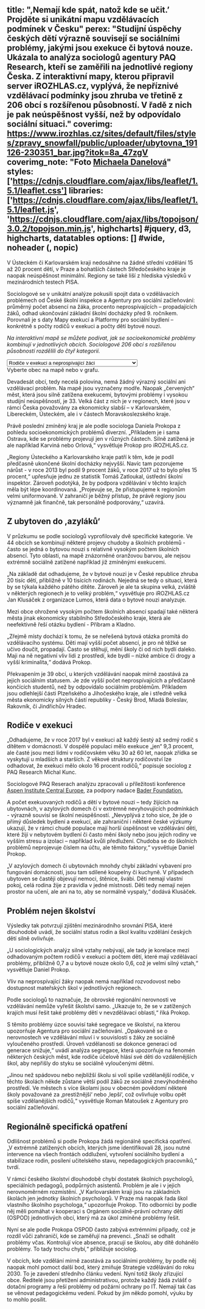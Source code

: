 title: ",Nemají kde spát, natož kde se učit.’ Projděte si unikátní mapu vzdělávacích podmínek v Česku"
perex: "Studijní úspěchy českých dětí výrazně souvisejí se sociálními problémy, jakými jsou exekuce či bytová nouze. Ukázala to analýza sociologů agentury PAQ Research, kteří se zaměřili na jednotlivé regiony Česka. Z interaktivní mapy, kterou připravil server iROZHLAS.cz, vyplývá, že nepříznivé vzdělávací podmínky jsou zhruba ve třetině z 206 obcí s rozšířenou působností. V řadě z nich je pak neúspěšnost vyšší, než by odpovídalo sociální situaci."
coverimg: https://www.irozhlas.cz/sites/default/files/styles/zpravy_snowfall/public/uploader/ubytovna_191126-230351_bar.jpg?itok=8a_47zgV
coverimg_note: "Foto <a href='https://www.irozhlas.cz/michaela-danelova-5270376'>Michaela Danelová</a>"
styles: ['https://cdnjs.cloudflare.com/ajax/libs/leaflet/1.5.1/leaflet.css']
libraries: ['https://cdnjs.cloudflare.com/ajax/libs/leaflet/1.5.1/leaflet.js', 'https://cdnjs.cloudflare.com/ajax/libs/topojson/3.0.2/topojson.min.js', highcharts] #jquery, d3, highcharts, datatables
options: [] #wide, noheader (, nopic)
---
V Ústeckém či Karlovarském kraji nedosáhne na žádné střední vzdělání 15 až 20 procent dětí, v Praze a bohatších částech Středočeského kraje je naopak neúspěšnost minimální. Regiony se také liší z hlediska výsledků v mezinárodních testech PISA.

Sociologové se v unikátní analýze pokusili spojit data o vzdělávacích problémech od České školní inspekce a Agentury pro sociální začleňování: průměrný počet absencí na žáka, procento neprospívajících – propadajících žáků, odhad ukončování základní školní docházky před 9. ročníkem. Porovnali je s daty Mapy exekucí a Platformy pro sociální bydlení – konkrétně s počty rodičů v exekuci a počty dětí bytové nouzi.

_Na interaktivní mapě se můžete podívat, jak se socioekonomické problémy kombinují v jednotlivých obcích. Sociologové 206 obcí s rozšířenou působností rozdělili do čtyř kategorií._

<wide>
	<div id="viz">
		<div id="mapa"></div>
		<div id="chartbox">
			<div id="topicsel">
				<select id="tsel">
					<option value="EXE_EXROD_POD|CSI_NEPR_POD">Rodiče v exekuci a neprospívající žáci</option>
					<option value="EXE_EXROD_POD|CSI_ZMES_HOD_MEAN">Rodiče v exekuci a absence žáků</option>
					<option value="EXE_EXROD_POD|ZSK_FINE_POD">Rodiče v exekuci a žáci s nedokončeným vzděláním</option>
					<option value="BYD_CDC_POD|CSI_NEPR_POD">Děti v bytové nouzi a neprospívající žáci</option>
					<option value="BYD_CDC_POD|CSI_ZMES_HOD_MEAN">Děti v bytové nouzi a absence žáků</option>
					<option value="BYD_CDC_POD|ZSK_FINE_POD">Děti v bytové nouzi a žáci s nedokončeným vzděláním</option>
				</select>
			</div>
			<div id="corchart"></div>
		</div>
	</div>
	<div id="ttip">Vyberte obec na mapě nebo v grafu.</div>
</wide>

 Devadesát obcí, tedy necelá polovina, nemá žádný výrazný sociální ani vzdělávací problém. Na mapě jsou vyznačeny modře. Naopak „červených“ měst, která jsou silně zatížena exekucemi, bytovými problémy i vysokou studijní neúspěšností, je 33. Velká část z nich je v regionech, které jsou v rámci Česka považovány za ekonomicky slabší – v Karlovarském, Libereckém, Ústeckém, ale i v částech Moravskoslezského kraje.

Právě poslední zmíněný kraj je ale podle sociologa Daniela Prokopa z pohledu socioekonomických problémů diverzní. „Příkladem je i sama Ostrava, kde se problémy projevují jen v různých částech. Silně zatížená je ale například Karviná nebo Orlová,“ vysvětluje Prokop pro iROZHLAS.cz.

„Regiony Ústeckého a Karlovarského kraje patří k těm, kde je podíl předčasně ukončené školní docházky nejvyšší. Navíc tam pozorujeme nárůst - v roce 2013 byl podíl 9 procent žáků, v roce 2017 už to bylo přes 15 procent,“ upřesňuje jednu ze statistik Tomáš Zatloukal, ústřední školní inspektor. Zároveň podotýká, že by podpora vzdělávání v těchto krajích měla být lépe koordinovaná. „Projevuje se, že přistupujeme k regionům velmi uniformovaně. V zahraničí je běžný přístup, že právě regiony jsou významně jak finančně, tak personálně podporovány,“ uzavírá. 

## Z ubytoven do ,azyláků‘

V průzkumu se podle sociologů vyprofilovaly dvě specifické kategorie. Ve 44 obcích se kombinují některé projevy chudoby a školních problémů - často se jedná o bytovou nouzi s relativně vysokým počtem školních absencí. Tyto oblasti, na mapě znázorněné oranžovou barvou, ale nejsou extrémně sociálně zatížené například již zmíněnými exekucemi.

„Na základě dat odhadujeme, že v bytové nouzi je v České republice zhruba 20 tisíc dětí, přibližně v 10 tisících rodinách. Nejedná se tedy o situaci, která by se týkala každého pátého dítěte. Zároveň je ale ta skupina velká, zvláště v některých regionech je to veliký problém,“ vysvětluje pro iROZHLAS.cz Jan Klusáček z organizace Lumos, která data o bytové nouzi analyzuje.

<right>Mezi obce ohrožené vysokým počtem školních absencí spadají také některá města jinak ekonomicky stabilního Středočeského kraje, která ale neefektivně řeší otázku bydlení - Příbram a Kladno.</right>

„Zřejmě místy dochází k tomu, že se neřešená bytová otázka promítá do vzdělávacího systému. Děti mají vyšší počet absencí, je pro ně těžké se učivo doučit, propadají. Často se stěhují, mění školy či od nich bydlí daleko. Maji na ně negativní vliv lidi z prostředí, kde bydlí – nízké ambice či drogy a vyšší kriminalita,“ dodává Prokop.

Překvapením je 39 obcí, u kterých vzdělávání naopak mírně zaostává za jejich sociálním statusem. Je zde vyšší počet neprospívajících a předčasně končících studentů, než by odpovídalo sociálním problémům. Příkladem jsou odlehlejší části Plzeňského a Jihočeského kraje, ale i středně velká města ekonomicky silných částí republiky - Český Brod, Mladá Boleslav, Rakovník, či Jindřichův Hradec.

## Rodiče v exekuci

„Odhadujeme, že v roce 2017 byl v exekuci až každý šestý až sedmý rodič  s dítětem v domácnosti. V dospělé populaci mělo exekuce „jen“ 9,3 procent, ale časté jsou mezi lidmi v rodičovském věku 30 až 60 let, naopak zřídka se vyskytují u mladších a starších. Z věkové struktury rodičovství lze odhadovat, že exekuci mělo okolo 16 procent rodičů,“ popisuje sociolog z PAQ Research Michal Kunc.

<left>
Sociologové PAQ Reserach analýzu zpracovali u příležitosti konference <a href="https://www.aspeninstitutece.org/">Aspen Institute Central Europe</a>, za podpory nadace <a href="https://www.bader.org/">Bader Foundation.</a>
</left>

A počet exekuovaných rodičů a dětí v bytové nouzi – tedy žijících na ubytovnách, v azylových domech či v extrémně nevyhovujících podmínkách - výrazně souvisí se školní neúspěšností. „Nevyplývá z toho sice, že jde o přímý důsledek bydlení a exekucí, ale zahraniční i některé české výzkumy ukazují, že v rámci chudé populace mají horší úspěšnost ve vzdělávání děti, které žijí v nebytovém bydlení či často mění školy nebo jsou jejich rodiny ve vyšším stresu a izolaci – například kvůli předlužení. Chudoba se do školních problémů neprojevuje číslem na účtu, ale těmito faktory,“ vysvětluje Daniel Prokop.

„V azylových domech či ubytovnách mnohdy chybí základní vybavení pro fungování domácností, jsou tam sdílené koupelny či kuchyně. V případech ubytoven se častěji objevují nemoci, štěnice, švábi. Děti nemají vlastní pokoj, celá rodina žije z pravidla v jedné místnosti. Děti tedy nemají nejen prostor na učení, ale ani na to, aby se normálně vyspaly,“ dodává Klusáček. 

## Problém nejen školství

Výsledky tak potvrzují zjištění mezinárodního srovnání PISA, které dlouhodobě uvádí, že sociální status rodin a škol kvalitu vzdělání českých dětí silně ovlivňuje. 

<right>
<p>„U sociologických analýz silné vztahy nebývají, ale tady je korelace mezi odhadovaným počtem rodičů v exekuci a počtem dětí, které mají vzdělávací problémy, přibližně 0,7 a u bytové nouze okolo 0,6, což je velmi silný vztah,“ vysvětluje Daniel Prokop.</p>

<p>Vliv na neprospívající žáky naopak nemá například rozvodovost nebo dostupnost mateřských škol v jednotlivých regionech.</p>
</right>

Podle sociologů to naznačuje, že obrovské regionální nerovnosti ve vzdělávání nemůže vyřešit školství samo. „Ukazuje to, že se v zatížených krajích musí řešit také problémy dětí v nevzdělávací oblasti,“ říká Prokop.

S těmito problémy úzce souvisí také segregace ve školství, na kterou upozorňuje Agentura pro sociální začleňování. „Opakovaně se o nerovnostech ve vzdělávání mluví i v souvislosti s žáky ze sociálně vyloučeného prostředí. Úroveň vzdělanosti se dokonce generaci od generace snižuje,“ uvádí analýza segregace, která upozorňuje na fenomén některých českých měst, kde rodiče účelově hlásí své děti do vzdálenějších škol, aby nepřišly do styku se sociálně vyloučenými dětmi. 

„Jinou než spádovou nebo nejbližší školu si volí spíše vzdělanější rodiče, v těchto školách někde zůstane větší podíl žáků ze sociálně znevýhodněného prostředí. Ve městech s více školami jsou v obecném povědomí některé školy považované za ‚prestižnější‘ nebo ‚lepší‘, což ovlivňuje volbu opět spíše vzdělanějších rodičů,“ vysvětluje Roman Matoušek z Agentury pro sociální začleňování.
 
## Regionálně specifická opatření

Odlišnost problémů si podle Prokopa žádá regionálně specifická opatření. „V extrémně zatížených obcích, kterých jsme identifikovali 28, jsou nutné intervence na všech frontách oddlužení, vytvoření sociálního bydlení a stabilizace rodin, posílení učitelského stavu, nepedagogických pracovníků,“ tvrdí.


V rámci českého školství dlouhodobě chybí dostatek školních psychologů, speciálních pedagogů, podpůrných asistentů. Problém je ale i v jejich nerovnoměrném rozmístění. „V Karlovarském kraji jsou na základních školách jen jednotky školních psychologů. V Praze má naopak řada škol vlastního školního psychologa,“ upozorňuje Prokop. Tito odborníci by podle něj měli pomáhat v kooperaci s Orgánem sociálně-právní ochrany dětí (OSPOD) jednotlivých obcí, který má za úkol zmíněné problémy řešit.

Nyní se ale podle Prokopa OSPOD často zabývá extrémními případy, což je rozdíl vůči zahraničí, kde se zaměřují na prevenci. „Snaží se odhalit problémy včas. Kontrolují více absence, pracují se školou, aby dítě dohánělo problémy. To tady trochu chybí,“ přibližuje sociolog.

V obcích, kde vzdělání mírně zaostává za sociálními problémy, by podle něj naopak mohl pomoct další bod, který zmiňuje Strategie vzdělávání do roku 2030. To je zavedení středního článku vedení. Nyní totiž školy zřizující obce. Ředitelé jsou přetížení administrativou, protože každý žádá zvlášť o dotační programy a řeší problémy od požární ochrany po IT. Nemají tak čas se věnovat pedagogickému vedení. Pokud by jim někdo pomohl, výuku by to mohlo posílit.